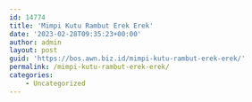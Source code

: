 ```yaml
---
id: 14774
title: 'Mimpi Kutu Rambut Erek Erek'
date: '2023-02-28T09:35:23+00:00'
author: admin
layout: post
guid: 'https://bos.awn.biz.id/mimpi-kutu-rambut-erek-erek/'
permalink: /mimpi-kutu-rambut-erek-erek/
categories:
    - Uncategorized
---
```


